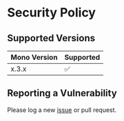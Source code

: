 # Security Policy

## Supported Versions

| Mono Version | Supported          |
| ------------ | ------------------ |
| x.3.x        | :white_check_mark: |

## Reporting a Vulnerability

Please log a new [issue](https://github.com/sonyprofessional/accessibility/issues) or pull request.
